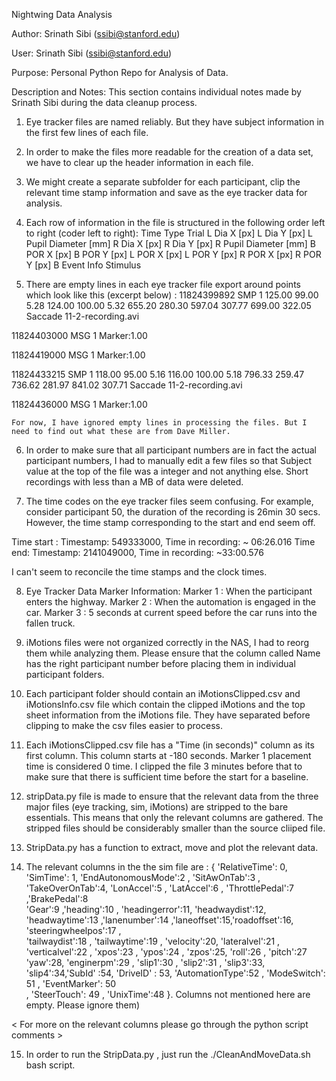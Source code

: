 Nightwing Data Analysis

Author: Srinath Sibi (ssibi@stanford.edu)

User: Srinath Sibi (ssibi@stanford.edu)

Purpose: Personal Python Repo for Analysis of Data.

Description and Notes:
This section contains individual notes made by Srinath Sibi during the data cleanup process.

1. Eye tracker files are named reliably. But they have subject information in the first few lines of each file.

2. In order to make the files more readable for the creation of a data set, we have to clear up the header information in each file.

3. We might create a separate subfolder for each participant, clip the relevant time stamp information and save as the eye tracker 
data for analysis.

4. Each row of information in the file is structured in the following order left to right (coder left to right):
Time	Type	Trial	L Dia X [px]	L Dia Y [px]	L Pupil Diameter [mm]	R Dia X [px]	R Dia Y [px]	R Pupil Diameter [mm]	B POR X [px]	B POR Y [px]	L POR X [px]	L POR Y [px]	R POR X [px]	R POR Y [px]	B Event Info	Stimulus

5. There are empty lines in each eye tracker file export around points which look like this (excerpt below) :
11824399892	SMP	1	125.00	99.00	5.28	124.00	100.00	5.32	655.20	280.30	597.04	307.77	699.00	322.05	Saccade	11-2-recording.avi

11824403000	MSG	1	Marker:1.00



11824419000	MSG	1	Marker:1.00



11824433215	SMP	1	118.00	95.00	5.16	116.00	100.00	5.18	796.33	259.47	736.62	281.97	841.02	307.71	Saccade	11-2-recording.avi

11824436000	MSG	1	Marker:1.00

<end of excerpt>

	For now, I have ignored empty lines in processing the files. But I need to find out what these are from Dave Miller.

6. In order to make sure that all participant numbers are in fact the actual participant numbers, I had to manually edit a few files so that Subject value at the top of the file was a integer and not anything else. Short recordings with less than a MB of data were deleted.

7. The time codes on the eye tracker files seem confusing. For example, consider participant 50, the duration of the recording is 26min 30 secs. However, the time stamp corresponding to the start and end seem off.

Time start :
      Timestamp: 549333000, Time in recording: ~ 06:26.016
Time end:
      Timestamp: 2141049000, Time in recording: ~33:00.576

I can't seem to reconcile the time stamps and the clock times. 

8. Eye Tracker Data Marker Information:
	Marker 1 : When the participant enters the highway.
	Marker 2 : When the automation is engaged in the car.
	Marker 3 : 5 seconds at current speed before the car runs into the fallen truck.

9. iMotions files were not organized correctly in the NAS, I had to reorg them while analyzing them. Please ensure that the column called Name has the right participant number before placing them in individual participant folders.

10. Each participant folder should contain an iMotionsClipped.csv and iMotionsInfo.csv file which contain the clipped iMotions and the top sheet information from the iMotions file. They have separated before clipping to make the csv files easier to process.

11. Each iMotionsClipped.csv file has a "Time (in seconds)" column as its first column. This column starts at -180 seconds. Marker 1 placement time is considered 0 time. I clipped the file 3 minutes before that to make sure that there is sufficient time before the start for a baseline.

12. stripData.py file is made to ensure that the relevant data from the three major files (eye tracking, sim, iMotions) are stripped to the bare essentials. This means that only the relevant columns are gathered. The stripped files should be considerably smaller than the source cliiped file.

13. StripData.py has a function to extract, move and plot the relevant data.

14. The relevant columns in the the sim file are : { 'RelativeTime': 0, 'SimTime': 1, 'EndAutonomousMode':2 , 'SitAwOnTab':3 , 'TakeOverOnTab':4, 'LonAccel':5 , 'LatAccel':6 , 'ThrottlePedal':7 ,'BrakePedal':8\
'Gear':9 ,'heading':10 , 'headingerror':11, 'headwaydist':12, 'headwaytime':13 ,'lanenumber':14 ,'laneoffset':15,'roadoffset':16, 'steeringwheelpos':17 ,\
'tailwaydist':18 , 'tailwaytime':19 , 'velocity':20, 'lateralvel':21 , 'verticalvel':22 , 'xpos':23 , 'ypos':24 , 'zpos':25, 'roll':26 , 'pitch':27\
'yaw':28, 'enginerpm':29 , 'slip1':30 , 'slip2':31 , 'slip3':33, 'slip4':34,'SubId' :54, 'DriveID' : 53, 'AutomationType':52 , 'ModeSwitch': 51 , 'EventMarker': 50 \
, 'SteerTouch': 49 , 'UnixTime':48 }. Columns not mentioned here are empty. Please ignore them)

< For more on the relevant columns please go through the python script comments >

15. In order to run the StripData.py , just run the ./CleanAndMoveData.sh bash script.
